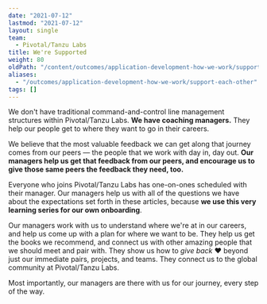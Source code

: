 ```yaml
---
date: "2021-07-12"
lastmod: "2021-07-12"
layout: single
team:
  - Pivotal/Tanzu Labs
title: We're Supported
weight: 80
oldPath: "/content/outcomes/application-development-how-we-work/support-each-other.md"
aliases:
  - "/outcomes/application-development-how-we-work/support-each-other"
tags: []
---
```


We don't have traditional command-and-control line management structures within Pivotal/Tanzu Labs. **We have coaching managers.** They help our people get to where they want to go in their careers.

We believe that the most valuable feedback we can get along that journey comes from our peers — the people that we work with day in, day out. **Our managers help us get that feedback from our peers, and encourage us to give those same peers the feedback they need, too.**

Everyone who joins Pivotal/Tanzu Labs has one-on-ones scheduled with their manager. Our managers help us with all of the questions we have about the expectations set forth in these articles, because **we use this very learning series for our own onboarding**.

Our managers work with us to understand where we're at in our careers, and help us come up with a plan for where we want to be. They help us get the books we recommend, and connect us with other amazing people that we should meet and pair with. They show us how to _give back_ ❤️ beyond just our immediate pairs, projects, and teams. They connect us to the global community at Pivotal/Tanzu Labs.

Most importantly, our managers are there with us for our journey, every step of the way.
